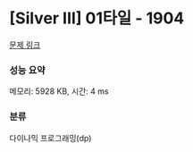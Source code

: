 # [Silver III] 01타일 - 1904 

[문제 링크](https://www.acmicpc.net/problem/1904) 

### 성능 요약

메모리: 5928 KB, 시간: 4 ms

### 분류

다이나믹 프로그래밍(dp)

